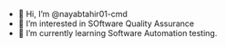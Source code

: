 - 👋 Hi, I’m @nayabtahir01-cmd
- 👀 I’m interested in  SOftware Quality Assurance
- 🌱 I’m currently learning Software Automation testing.

<!---
nayabtahir01-cmd/nayabtahir01-cmd is a ✨ special ✨ repository because its `README.md` (this file) appears on your GitHub profile.
You can click the Preview link to take a look at your changes.
--->
